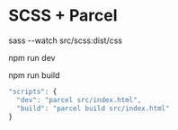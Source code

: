 # SCSS + Parcel

sass --watch src/scss:dist/css

npm run dev

npm run build

```js
"scripts": {
  "dev": "parcel src/index.html",
  "build": "parcel build src/index.html"
}
```
